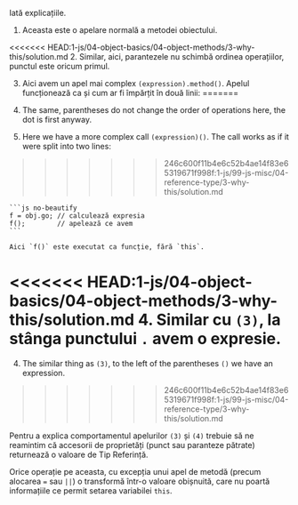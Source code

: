 
Iată explicațiile.

1. Aceasta este o apelare normală a metodei obiectului.

<<<<<<< HEAD:1-js/04-object-basics/04-object-methods/3-why-this/solution.md
2. Similar, aici, parantezele nu schimbă ordinea operațiilor, punctul este oricum primul.

3. Aici avem un apel mai complex `(expression).method()`. Apelul funcționează ca și cum ar fi împărțit în două linii:
=======
2. The same, parentheses do not change the order of operations here, the dot is first anyway.

3. Here we have a more complex call `(expression)()`. The call works as if it were split into two lines:
>>>>>>> 246c600f11b4e6c52b4ae14f83e65319671f998f:1-js/99-js-misc/04-reference-type/3-why-this/solution.md

    ```js no-beautify
    f = obj.go; // calculează expresia
    f();        // apelează ce avem
    ```

    Aici `f()` este executat ca funcție, fără `this`.

<<<<<<< HEAD:1-js/04-object-basics/04-object-methods/3-why-this/solution.md
4. Similar cu `(3)`, la stânga punctului `.` avem o expresie.
=======
4. The similar thing as `(3)`, to the left of the parentheses `()` we have an expression.
>>>>>>> 246c600f11b4e6c52b4ae14f83e65319671f998f:1-js/99-js-misc/04-reference-type/3-why-this/solution.md

Pentru a explica comportamentul apelurilor `(3)` și `(4)` trebuie să ne reamintim că accesorii de proprietăți (punct sau paranteze pătrate) returnează o valoare de Tip Referință.  

Orice operație pe aceasta, cu excepția unui apel de metodă (precum alocarea `=` sau `||`) o transformă într-o valoare obișnuită, care nu poartă informațiile ce permit setarea variabilei `this`.
